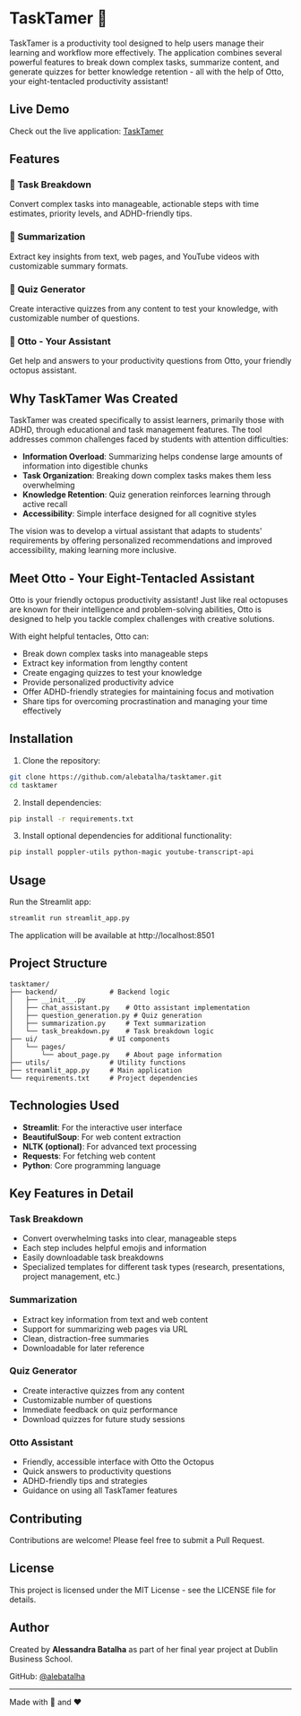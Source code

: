 # TaskTamer 🐙

TaskTamer is a productivity tool designed to help users manage their learning and workflow more effectively. The application combines several powerful features to break down complex tasks, summarize content, and generate quizzes for better knowledge retention - all with the help of Otto, your eight-tentacled productivity assistant!

## Live Demo

Check out the live application: [TaskTamer](https://tasktamer2-2vvlazxfwprjowe6jty7cu.streamlit.app/)

## Features

### 🧩 Task Breakdown
Convert complex tasks into manageable, actionable steps with time estimates, priority levels, and ADHD-friendly tips.

### 📝 Summarization
Extract key insights from text, web pages, and YouTube videos with customizable summary formats.

### 🧠 Quiz Generator
Create interactive quizzes from any content to test your knowledge, with customizable number of questions.

### 🐙 Otto - Your Assistant
Get help and answers to your productivity questions from Otto, your friendly octopus assistant.

## Why TaskTamer Was Created

TaskTamer was created specifically to assist learners, primarily those with ADHD, through educational and task management features. The tool addresses common challenges faced by students with attention difficulties:

- **Information Overload**: Summarizing helps condense large amounts of information into digestible chunks
- **Task Organization**: Breaking down complex tasks makes them less overwhelming
- **Knowledge Retention**: Quiz generation reinforces learning through active recall
- **Accessibility**: Simple interface designed for all cognitive styles

The vision was to develop a virtual assistant that adapts to students' requirements by offering personalized recommendations and improved accessibility, making learning more inclusive.

## Meet Otto - Your Eight-Tentacled Assistant

Otto is your friendly octopus productivity assistant! Just like real octopuses are known for their intelligence and problem-solving abilities, Otto is designed to help you tackle complex challenges with creative solutions.

With eight helpful tentacles, Otto can:
- Break down complex tasks into manageable steps
- Extract key information from lengthy content
- Create engaging quizzes to test your knowledge
- Provide personalized productivity advice
- Offer ADHD-friendly strategies for maintaining focus and motivation
- Share tips for overcoming procrastination and managing your time effectively

## Installation

1. Clone the repository:
```bash
git clone https://github.com/alebatalha/tasktamer.git
cd tasktamer
```

2. Install dependencies:
```bash
pip install -r requirements.txt
```

3. Install optional dependencies for additional functionality:
```bash
pip install poppler-utils python-magic youtube-transcript-api
```

## Usage

Run the Streamlit app:
```bash
streamlit run streamlit_app.py
```

The application will be available at http://localhost:8501

## Project Structure

```
tasktamer/
├── backend/             # Backend logic
│   ├── __init__.py
│   ├── chat_assistant.py    # Otto assistant implementation
│   ├── question_generation.py # Quiz generation
│   ├── summarization.py     # Text summarization
│   └── task_breakdown.py    # Task breakdown logic
├── ui/                  # UI components
│   └── pages/
│       └── about_page.py    # About page information
├── utils/               # Utility functions
├── streamlit_app.py     # Main application
└── requirements.txt     # Project dependencies
```

## Technologies Used

- **Streamlit**: For the interactive user interface
- **BeautifulSoup**: For web content extraction
- **NLTK (optional)**: For advanced text processing
- **Requests**: For fetching web content
- **Python**: Core programming language

## Key Features in Detail

### Task Breakdown
- Convert overwhelming tasks into clear, manageable steps
- Each step includes helpful emojis and information
- Easily downloadable task breakdowns
- Specialized templates for different task types (research, presentations, project management, etc.)

### Summarization
- Extract key information from text and web content
- Support for summarizing web pages via URL
- Clean, distraction-free summaries
- Downloadable for later reference

### Quiz Generator
- Create interactive quizzes from any content
- Customizable number of questions
- Immediate feedback on quiz performance
- Download quizzes for future study sessions

### Otto Assistant
- Friendly, accessible interface with Otto the Octopus
- Quick answers to productivity questions
- ADHD-friendly tips and strategies
- Guidance on using all TaskTamer features

## Contributing

Contributions are welcome! Please feel free to submit a Pull Request.

## License

This project is licensed under the MIT License - see the LICENSE file for details.

## Author

Created by **Alessandra Batalha** as part of her final year project at Dublin Business School.

GitHub: [@alebatalha](https://github.com/alebatalha)

---

Made with 🐙 and ❤️
